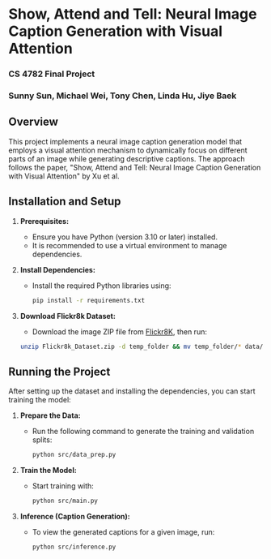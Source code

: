 # Show, Attend and Tell: Neural Image Caption Generation with Visual Attention

### CS 4782 Final Project

### Sunny Sun, Michael Wei, Tony Chen, Linda Hu, Jiye Baek

## Overview

This project implements a neural image caption generation model that employs a visual attention mechanism to dynamically focus on different parts of an image while generating descriptive captions. The approach follows the paper, "Show, Attend and Tell: Neural Image Caption Generation with Visual Attention" by Xu et al.

## Installation and Setup

1. **Prerequisites:**

   - Ensure you have Python (version 3.10 or later) installed.
   - It is recommended to use a virtual environment to manage dependencies.

2. **Install Dependencies:**

   - Install the required Python libraries using:
     ```bash
     pip install -r requirements.txt
     ```

3. **Download Flickr8k Dataset:**
   - Download the image ZIP file from [Flickr8K](https://github.com/jbrownlee/Datasets/releases/download/Flickr8k/Flickr8k_Dataset.zip), then run:
   ```bash
   unzip Flickr8k_Dataset.zip -d temp_folder && mv temp_folder/* data/ && rmdir temp_folder
   ```

## Running the Project

After setting up the dataset and installing the dependencies, you can start training the model:

1. **Prepare the Data:**

   - Run the following command to generate the training and validation splits:
     ```bash
     python src/data_prep.py
     ```

2. **Train the Model:**

   - Start training with:
     ```bash
     python src/main.py
     ```

3. **Inference (Caption Generation):**
   - To view the generated captions for a given image, run:
     ```bash
     python src/inference.py
     ```

```

```

